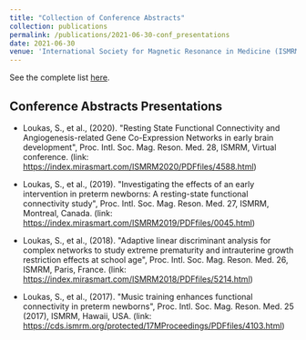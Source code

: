 ```yaml
---
title: "Collection of Conference Abstracts"
collection: publications
permalink: /publications/2021-06-30-conf_presentations
date: 2021-06-30
venue: 'International Society for Magnetic Resonance in Medicine (ISMRM)'
---
```


See the complete list [here](https://seralouk.github.io/publication/2021-06-30-conf_presentations).

## Conference Abstracts Presentations

- Loukas, S., et al., (2020). "Resting State Functional Connectivity and Angiogenesis-related
Gene Co-Expression Networks in early brain development", Proc. Intl. Soc. Mag. Reson.
Med. 28, ISMRM, Virtual conference.
(link: <https://index.mirasmart.com/ISMRM2020/PDFfiles/4588.html>)

- Loukas, S., et al., (2019). "Investigating the effects of an early intervention in preterm newborns:
A resting-state functional connectivity study", Proc. Intl. Soc. Mag. Reson. Med. 27,
ISMRM, Montreal, Canada.
(link: <https://index.mirasmart.com/ISMRM2019/PDFfiles/0045.html>)

- Loukas, S., et al., (2018). "Adaptive linear discriminant analysis for complex networks to
study extreme prematurity and intrauterine growth restriction effects at school age", Proc.
Intl. Soc. Mag. Reson. Med. 26, ISMRM, Paris, France.
(link: <https://index.mirasmart.com/ISMRM2018/PDFfiles/5214.html>)

- Loukas, S., et al., (2017). "Music training enhances functional connectivity in preterm newborns",
Proc. Intl. Soc. Mag. Reson. Med. 25 (2017), ISMRM, Hawaii, USA.
(link: <https://cds.ismrm.org/protected/17MProceedings/PDFfiles/4103.html>)